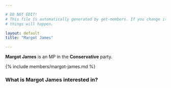 ```yaml
---

# DO NOT EDIT!
# This file is automatically generated by get-members. If you change it, bad
# things will happen.

layout: default
title: "Margot James"

---
```


**Margot James** is an MP in the **Conservative** party.

{% include members/margot-james.md %}

### What is Margot James interested in?


